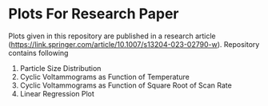 # Plots For Research Paper
Plots given in this repository are published in a research article (https://link.springer.com/article/10.1007/s13204-023-02790-w).
Repository contains following
1. Particle Size Distribution
2. Cyclic Voltammograms as Function of Temperature
3. Cyclic Voltammograms as Function of Square Root of Scan Rate
4. Linear Regression Plot

